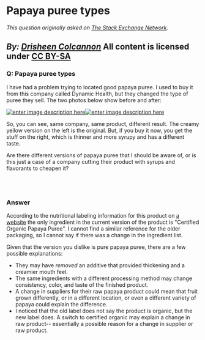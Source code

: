 # Papaya puree types

_This question originally asked on [The Stack Exchange Network](https://cooking.stackexchange.com/q/112702)._

_By: [Drisheen Colcannon](https://cooking.stackexchange.com/u/26201)_
All content is licensed under [CC BY-SA](https://creativecommons.org/licenses/by-sa/4.0/)
<br>
--------------------------------------------
### Q: Papaya puree types
<p>I have had a problem trying to located good papaya puree. I used to buy it from this company called Dynamic Health, but they changed the type of puree they sell. The two photos below show before and after:</p>
<p><a href="https://i.sstatic.net/cRQct.png" rel="nofollow noreferrer"><img src="https://i.sstatic.net/cRQct.png" alt="enter image description here" /></a><a href="https://i.sstatic.net/IghfA.png" rel="nofollow noreferrer"><img src="https://i.sstatic.net/IghfA.png" alt="enter image description here" /></a></p>
<p>So, you can see, same company, same product, different result. The creamy yellow version on the left is the original. But, if you buy it now, you get the stuff on the right, which is thinner and more syrupy and has a different taste.</p>
<p>Are there different versions of papaya puree that I should be aware of, or is this just a case of a company cutting their product with syrups and flavorants to cheapen it?</p>

<br><br>
### Answer 
<p>According to the nutritional labeling information for this product on <a href="https://www.swansonvitamins.com/dynamic-health-papaya-puree-16-fl-oz-liquid" rel="nofollow noreferrer">a website</a> the only ingredient in the current version of the product is &quot;Certified Organic Papaya Puree&quot;. I cannot find a similar reference for the older packaging, so I cannot say if there was a change in the ingredient list.</p>
<p>Given that the version you dislike is pure papaya puree, there are a few possible explanations:</p>
<ul>
<li>They may have <em>removed</em> an additive that provided thickening and a creamier mouth feel.</li>
<li>The same ingredients with a different processing method may change consistency, color, and taste of the finished product.</li>
<li>A change in suppliers for their raw papaya product could mean that fruit grown differently, or in a different location, or even a different variety of papaya could explain the difference.</li>
<li>I noticed that the old label does not say the product is organic, but the new label does. A switch to certified organic may explain a change in raw product-- essentially a possible reason for a change in supplier or raw product.</li>
</ul>


